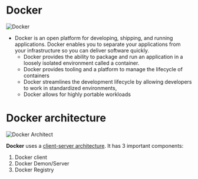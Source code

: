 # Docker
![Docker](https://encrypted-tbn0.gstatic.com/images?q=tbn:ANd9GcQkU_bceqEloV4JHnDQbHMSal_DRG4-7sJ5aHCKz0U0x7aVzdht6t6Jf8AybXWPW2uKLHk&usqp=CAU)

- Docker is an open platform for developing, shipping, and running applications. Docker enables you to separate your applications from your infrastructure so you can deliver software quickly.
  - Docker provides the ability to package and run an application in a loosely isolated environment called a container.
  - Docker provides tooling and a platform to manage the lifecycle of containers
  -  Docker streamlines the development lifecycle by allowing developers to work in standardized environments,
  -  Docker allows for highly portable workloads


# Docker architecture
![Docker Architect](https://docs.docker.com/engine/images/architecture.svg)

**Docker** uses a <u>client-server architecture</u>.
It has 3 important components:
 1. Docker client
 2. Docker Demon/Server
 3. Docker Registry
